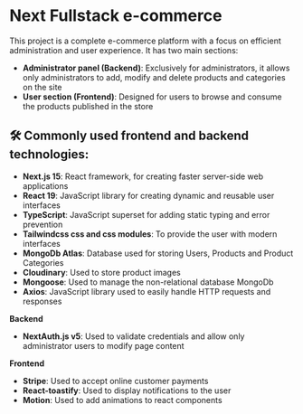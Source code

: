 # Next Fullstack e-commerce

This project is a complete e-commerce platform with a focus on efficient administration and user experience. It has two main sections:
- **Administrator panel (Backend)**: Exclusively for administrators, it allows only administrators to add, modify and delete products and categories on the site
- **User section (Frontend)**: Designed for users to browse and consume the products published in the store

## 🛠️ Commonly used frontend and backend technologies:
- **Next.js 15**: React framework, for creating faster server-side web applications
- **React 19**: JavaScript library for creating dynamic and reusable user interfaces
- **TypeScript**: JavaScript superset for adding static typing and error prevention
- **Tailwindcss css and css modules**: To provide the user with modern interfaces
- **MongoDb Atlas**: Database used for storing Users, Products and Product Categories
- **Cloudinary**: Used to store product images
- **Mongoose**: Used to manage the non-relational database MongoDb
- **Axios**: JavaScript library used to easily handle HTTP requests and responses

**Backend**
- **NextAuth.js v5**: Used to validate credentials and allow only administrator users to modify page content

**Frontend**
- **Stripe**: Used to accept online customer payments
- **React-toastify**: Used to display notifications to the user
- **Motion**: Used to add animations to react components
